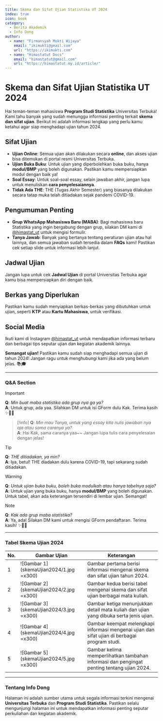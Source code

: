 ```yaml
---
title: Skema dan Sifat Ujian Statistika UT 2024
index: true
icon: book
category:
  - Berita Akademik
  - Info Dong
author:
  - name: "Firmansyah Mukti Wijaya"
    email: "ikimukti@gmail.com"
    url: "https://ikimukti.com"
  - name: "Himastatut Docs"
    email: "himastatut@gmail.com"
    url: "https://himastatut.my.id/article/"
---
```


# Skema dan Sifat Ujian Statistika UT 2024

Hai teman-teman mahasiswa **Program Studi Statistika** Universitas Terbuka! Kami tahu banyak yang sudah menunggu informasi penting terkait **skema dan sifat ujian**. Berikut ini adalah informasi lengkap yang perlu kamu ketahui agar siap menghadapi ujian tahun 2024.

## Sifat Ujian

- **Ujian Online**: Semua ujian akan dilakukan secara **online**, dan akses ujian bisa ditemukan di portal resmi Universitas Terbuka.
- **Ujian Buka Buku**: Untuk ujian yang diperbolehkan buka buku, hanya **modul/BMP** yang boleh digunakan. Pastikan kamu mempersiapkan modul dengan baik ya!
- **Soal Essay**: Untuk soal-soal essay, selain jawaban akhir, jangan lupa untuk menuliskan **cara penyelesaiannya**.
- **Tidak Ada THE**: THE (Tugas Akhir Semester) yang biasanya dilakukan secara tatap muka telah ditiadakan sejak pandemi COVID-19.

## Pengumuman Penting

- **Grup WhatsApp Mahasiswa Baru (MABA)**: Bagi mahasiswa baru Statistika yang ingin bergabung dengan grup, silakan DM kami di [@himastat_ut](https://www.instagram.com/himastat_ut) untuk mengisi formulir.
- **Tanya Jawab**: Banyak yang bertanya tentang peraturan ujian atau hal lainnya, dan semua jawaban sudah tersedia dalam **FAQs** kami! Pastikan cek setiap slide untuk informasi lebih lanjut.

## Jadwal Ujian

Jangan lupa untuk cek **Jadwal Ujian** di portal Universitas Terbuka agar kamu bisa mempersiapkan diri dengan baik.

## Berkas yang Diperlukan

Pastikan kamu sudah menyiapkan berkas-berkas yang dibutuhkan untuk ujian, seperti **KTP** atau **Kartu Mahasiswa**, untuk verifikasi.

## Social Media

Ikuti kami di Instagram [@himastat_ut](https://www.instagram.com/himastat_ut) untuk mendapatkan informasi terbaru dan berbagai tips seputar ujian dan kegiatan akademik lainnya.

**Semangat ujian!** Pastikan kamu sudah siap menghadapi semua ujian di tahun 2024! Jangan ragu untuk menghubungi kami jika ada yang belum jelas. 📚🎓

---

### Q&A Section

> [!important]
> **Q**: *Min buat maba statistika ada grup nya ga ya?*  
> **A**: Untuk grup, ada yaa. Silahkan DM untuk isi GForm dulu Kak. Terima kasih ✨🙏🏼

> [!info]
> **Q**: *Min mau Tanya, untuk yang essay kita nulis jawaban nya aja atau sama caranya ya?*  
> **A**: Hai Kak, sama caranya yaa~~ Jangan lupa tulis cara penyelesaian dengan jelas!

> [!tip]
> **Q**: *THE ditiadakan, ya min?*  
> **A**: Iya, betul! THE diadakan dulu karena COVID-19, tapi sekarang sudah ditiadakan. 

> [!warning]
> **Q**: *Untuk ujian buka buku, boleh buka modulkah atau hanya tabelnya saja?*  
> **A**: Untuk ujian yang buka buku, hanya **modul/BMP** yang boleh digunakan. Untuk tabel, akan ada keterangan tersendiri di lembar ujian. Semangat!

> [!note]
> **Q**: *Kak ada grup maba statistika?*  
> **A**: Ya, ada! Silakan DM kami untuk mengisi GForm pendaftaran. Terima kasih! ✨🙏🏼

---

### Tabel Skema Ujian 2024


| No. | Gambar Ujian | Keterangan |
| ---| -------------| -----------|
| 1 | ![Gambar 1](skemaUjian2024/1.jpg =x300) | Gambar pertama berisi informasi mengenai skema dan sifat ujian tahun 2024. |
| 2 | ![Gambar 2](skemaUjian2024/2.jpg =x300) | Gambar kedua berisi tabel mengenai skema dan sifat ujian berbagai mata kuliah. |
| 3 | ![Gambar 3](skemaUjian2024/3.jpg =x300) | Gambar ketiga menunjukkan detail mata kuliah dan ujian yang dibuka serta jenis ujian. |
| 4 | ![Gambar 4](skemaUjian2024/4.jpg =x300) | Gambar keempat melengkapi informasi mengenai ujian dan sifat ujian di berbagai program studi. |
| 5 | ![Gambar 5](skemaUjian2024/5.jpg =x300) | Gambar kelima memperlihatkan tambahan informasi dan pengingat penting tentang ujian 2024. |

---

### Tentang Info Dong

Halaman ini adalah sumber utama untuk segala informasi terkini mengenai **Universitas Terbuka** dan **Program Studi Statistika**. Pastikan selalu mengunjungi halaman ini untuk mendapatkan informasi penting seputar perkuliahan dan kegiatan akademik.


<GitContributors />
<GitChangelog />